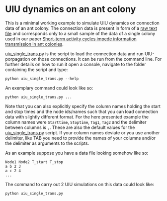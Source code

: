 # UIU dynamics on an ant colony

This is a minimal working example to simulate UIU dynamics on connection data of an ant colony.
The connection data is present in form of a [raw text file](./data_example.txt) and corresponds only to a small sample
of the data of a single colony used in our paper [Short-term activity cycles impede information transmission in ant colonies](https://doi.org/10.1371/journal.pcbi.1005527).

[uiu_single_trans.py](./uiu_single_trans.py) is the script to load the connection data and run UIU-porpagation on those connections.
It can be run from the command line. For further details on how to run it open a console, navigate to the folder containing the
script and type:

    python uiu_single_trans.py --help

An exemplary command could look like so:

    python uiu_single_trans.py ...
    
Note that you can also explicitly specify the column names holding the start and stop times and the node ids/names such that you can load 
connection data with slightly different format. For the here presented example the column names were `Starttime`, `Stoptime`, `Tag1`, `Tag2` and the delimiter between
columns is `,`. These are also the default values for the [uiu_single_trans.py](./uiu_single_trans.py) script. If your column names deviate or you use another delimiter, like TAB you need
to provide the names of your columns and/or the delimiter as arguments to the scripts. 

As an example suppose you have a data file looking somehow like so:

```csv
Node1 Node2 T_start T_stop
a b 2 3
a c 2 4
...
```

The command to carry out 2 UIU simulations on this data could look like:

    python uiu_single_trans.py 
